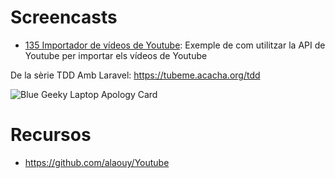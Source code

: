 # Screencasts

- [135 Importador de vídeos de Youtube](https://youtu.be/i3FEoG3i6gI): Exemple de com utilitzar la API de Youtube per importar els vídeos de Youtube

De la sèrie TDD Amb Laravel: https://tubeme.acacha.org/tdd

![Blue Geeky Laptop Apology Card](https://user-images.githubusercontent.com/4015406/151547787-c4d8324a-3a22-4548-8b56-7932381950b0.png)

# Recursos
- https://github.com/alaouy/Youtube
